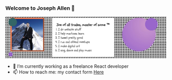 ### Welcome to Joseph Allen 👋
![Profile Banner](https://github.com/joseph-allen/joseph-allen/blob/master/Capture.JPG)

- 🔭 I’m currently working as a freelance React developer
- 📫 How to reach me: my contact form [Here](https://joseph-allen.github.io/#contact)
